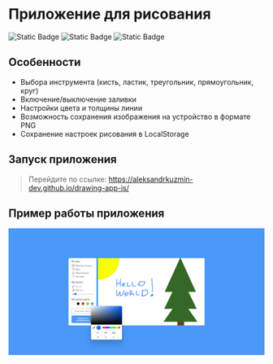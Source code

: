 # Приложение для рисования
![Static Badge](https://img.shields.io/badge/JavaScript-yellow)
![Static Badge](https://img.shields.io/badge/HTML-orange)
![Static Badge](https://img.shields.io/badge/CSS-blue)

## Особенности
* Выбора инструмента (кисть, ластик, треугольник, прямоугольник, круг)
* Включение/выключение заливки
* Настройки цвета и толщины линии
* Возможность сохранения изображения на устройство в формате PNG
* Сохранение настроек рисования в LocalStorage 
## Запуск приложения
> Перейдите по ссылке: https://aleksandrkuzmin-dev.github.io/drawing-app-js/

## Пример работы приложения
![Изображение](/readme/drawingApp.png "Изображение приложения")

